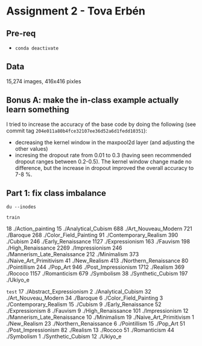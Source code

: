 # Assignment 2 - Tova Erbén

## Pre-req

- `conda deactivate`

## Data

15,274 images, 416x416 pixles

## Bonus A: make the in-class example actually learn something

I tried to increase the accuracy of the base code by doing the following (see commit tag `204e011a80b4fce32107ee36d52a6d1fedd10351`):
* decreasing the kernel window in the maxpool2d layer (and adjusting the other values)
* incresing the dropout rate from 0.01 to 0.3 (having seen recommended dropout ranges between 0.2-0.5).
The kernel window change made no difference, but the increase in dropout improved the overall accuracy to 7-8 %.

## Part 1: fix class imbalance

`du --inodes`

`train`

18      ./Action_painting
15      ./Analytical_Cubism
688     ./Art_Nouveau_Modern
721     ./Baroque
268     ./Color_Field_Painting
91      ./Contemporary_Realism
390     ./Cubism
246     ./Early_Renaissance
1127    ./Expressionism
163     ./Fauvism
198     ./High_Renaissance
2269    ./Impressionism
246     ./Mannerism_Late_Renaissance
212     ./Minimalism
373     ./Naive_Art_Primitivism
41      ./New_Realism
413     ./Northern_Renaissance
80      ./Pointillism
244     ./Pop_Art
946     ./Post_Impressionism
1712    ./Realism
369     ./Rococo
1157    ./Romanticism
679     ./Symbolism
38      ./Synthetic_Cubism
197     ./Ukiyo_e


`test`
17      ./Abstract_Expressionism
2       ./Analytical_Cubism
32      ./Art_Nouveau_Modern
34      ./Baroque
6       ./Color_Field_Painting
3       ./Contemporary_Realism
15      ./Cubism
9      ./Early_Renaissance
52      ./Expressionism
8       ./Fauvism
9      ./High_Renaissance
101     ./Impressionism
12      ./Mannerism_Late_Renaissance
10      ./Minimalism
19      ./Naive_Art_Primitivism
1       ./New_Realism
23      ./Northern_Renaissance
6       ./Pointillism
15      ./Pop_Art
51      ./Post_Impressionism
82      ./Realism
13      ./Rococo
51      ./Romanticism
44      ./Symbolism
1       ./Synthetic_Cubism
12      ./Ukiyo_e


